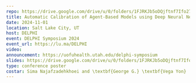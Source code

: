 ```yaml
---
repo: https://drive.google.com/drive/u/0/folders/1FJRKJb5oDQjftnf7Ifo27GbIcjDqPou7
title: Automatic Calibration of Agent-Based Models using Deep Neural Networks
date: 2024-11-01
location: Salt Lake City, UT
host: DELPHI
event: DELPHI Symposium 2024
event_url: https://lu.ma/DELPHI
video:
announcement: https://uofuhealth.utah.edu/delphi-symposium
slides: https://drive.google.com/drive/u/0/folders/1FJRKJb5oDQjftnf7Ifo27GbIcjDqPou7
type: conference poster
costar: Sima Najafzadehkhoei and \textbf{George G.} \textbf{Vega Yon}
---
```


